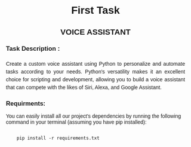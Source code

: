 <body style="font-family: Arial, sans-serif;
            margin: 5% 20% 5% 20%;
            padding: 5%;">
    <h1 style="text-align: center;
            font-size: 2em;
            margin-bottom: 20px;">First Task</h1>
    <h2 style="text-align: center;
            font-size: 1.5em;
            margin-bottom: 20px;">VOICE ASSISTANT</h2>
    <h3 style="text-align: left;
            font-size: 1.2em;
            margin-bottom: 20px;">Task Description : </h3>
    <p style="text-align: justify;
            line-height: 1.5;
            margin-bottom: 20px;">Create a custom voice assistant using Python to
        personalize and automate tasks according to your
        needs. Python's versatility makes it an excellent choice
        for scripting and development, allowing you to build a
        voice assistant that can compete with the likes of Siri,
        Alexa, and Google Assistant.</p>
    <h3>Requirments: </h3>
    <p>You can easily install all our project's dependencies by running the following command in your terminal (assuming you have pip installed):</p>
    <code>
    pip install -r requirements.txt
    </code>
</body>